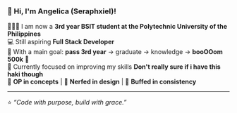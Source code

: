 ### 🌸 Hi, I'm Angelica (Seraphxiel)!  

👩🏻‍💻 I am now a **3rd year BSIT student at the Polytechnic University of the Philippines**  
💻 Still aspiring **Full Stack Developer**  
🎯 With a main goal: **pass 3rd year** → graduate → knowledge → **booOOom 500k** 🚀  
🌱 Currently focused on improving my skills **Don't really sure if i have this haki though**  
🧠 **OP in concepts** | 🎨 **Nerfed in design** | 🔄 **Buffed in consistency**  

---  

⭐ *“Code with purpose, build with grace.”*
